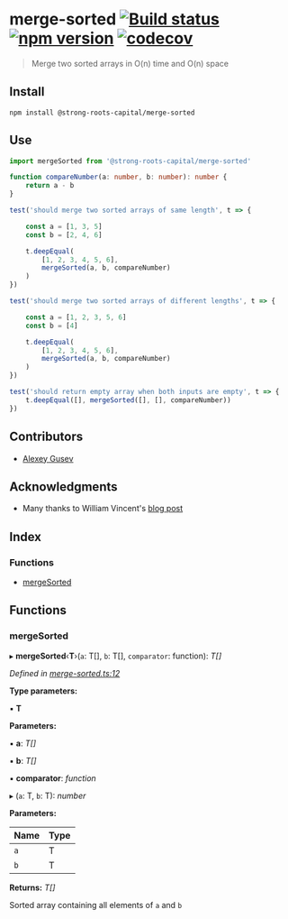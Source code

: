 # merge-sorted [![Build status](https://travis-ci.org/strong-roots-capital/merge-sorted.svg?branch=master)](https://travis-ci.org/strong-roots-capital/merge-sorted) [![npm version](https://img.shields.io/npm/v/@strong-roots-capital/merge-sorted.svg)](https://npmjs.org/package/@strong-roots-capital/merge-sorted) [![codecov](https://codecov.io/gh/strong-roots-capital/merge-sorted/branch/master/graph/badge.svg)](https://codecov.io/gh/strong-roots-capital/merge-sorted)

> Merge two sorted arrays in O(n) time and O(n) space

## Install

```shell
npm install @strong-roots-capital/merge-sorted
```

## Use

```typescript
import mergeSorted from '@strong-roots-capital/merge-sorted'

function compareNumber(a: number, b: number): number {
    return a - b
}

test('should merge two sorted arrays of same length', t => {

    const a = [1, 3, 5]
    const b = [2, 4, 6]

    t.deepEqual(
        [1, 2, 3, 4, 5, 6],
        mergeSorted(a, b, compareNumber)
    )
})

test('should merge two sorted arrays of different lengths', t => {

    const a = [1, 2, 3, 5, 6]
    const b = [4]

    t.deepEqual(
        [1, 2, 3, 4, 5, 6],
        mergeSorted(a, b, compareNumber)
    )
})

test('should return empty array when both inputs are empty', t => {
    t.deepEqual([], mergeSorted([], [], compareNumber))
})
```

## Contributors

- [Alexey Gusev](https://github.com/mad-gooze)

## Acknowledgments

- Many thanks to William Vincent's [blog post](https://wsvincent.com/javascript-merge-two-sorted-arrays/)

## Index

### Functions

* [mergeSorted](README.md#mergesorted)

## Functions

###  mergeSorted

▸ **mergeSorted**‹**T**›(`a`: T[], `b`: T[], `comparator`: function): *T[]*

*Defined in [merge-sorted.ts:12](https://github.com/strong-roots-capital/merge-sorted/blob/4dc5463/src/merge-sorted.ts#L12)*

**Type parameters:**

▪ **T**

**Parameters:**

▪ **a**: *T[]*

▪ **b**: *T[]*

▪ **comparator**: *function*

▸ (`a`: T, `b`: T): *number*

**Parameters:**

Name | Type |
------ | ------ |
`a` | T |
`b` | T |

**Returns:** *T[]*

Sorted array containing all elements of `a` and `b`
